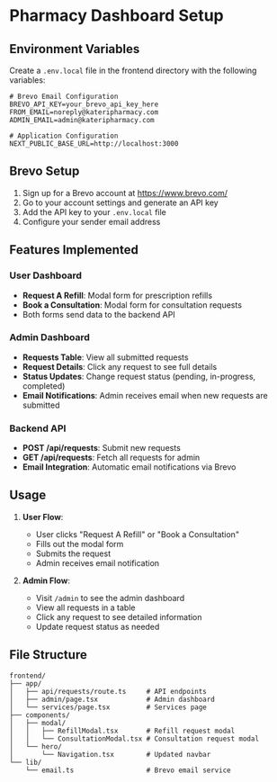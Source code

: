 # Pharmacy Dashboard Setup

## Environment Variables

Create a `.env.local` file in the frontend directory with the following variables:

```env
# Brevo Email Configuration
BREVO_API_KEY=your_brevo_api_key_here
FROM_EMAIL=noreply@kateripharmacy.com
ADMIN_EMAIL=admin@kateripharmacy.com

# Application Configuration
NEXT_PUBLIC_BASE_URL=http://localhost:3000
```

## Brevo Setup

1. Sign up for a Brevo account at https://www.brevo.com/
2. Go to your account settings and generate an API key
3. Add the API key to your `.env.local` file
4. Configure your sender email address

## Features Implemented

### User Dashboard
- **Request A Refill**: Modal form for prescription refills
- **Book a Consultation**: Modal form for consultation requests
- Both forms send data to the backend API

### Admin Dashboard
- **Requests Table**: View all submitted requests
- **Request Details**: Click any request to see full details
- **Status Updates**: Change request status (pending, in-progress, completed)
- **Email Notifications**: Admin receives email when new requests are submitted

### Backend API
- **POST /api/requests**: Submit new requests
- **GET /api/requests**: Fetch all requests for admin
- **Email Integration**: Automatic email notifications via Brevo

## Usage

1. **User Flow**:
   - User clicks "Request A Refill" or "Book a Consultation"
   - Fills out the modal form
   - Submits the request
   - Admin receives email notification

2. **Admin Flow**:
   - Visit `/admin` to see the admin dashboard
   - View all requests in a table
   - Click any request to see detailed information
   - Update request status as needed

## File Structure

```
frontend/
├── app/
│   ├── api/requests/route.ts     # API endpoints
│   ├── admin/page.tsx            # Admin dashboard
│   └── services/page.tsx         # Services page
├── components/
│   ├── modal/
│   │   ├── RefillModal.tsx       # Refill request modal
│   │   └── ConsultationModal.tsx # Consultation request modal
│   └── hero/
│       └── Navigation.tsx        # Updated navbar
└── lib/
    └── email.ts                  # Brevo email service
```
